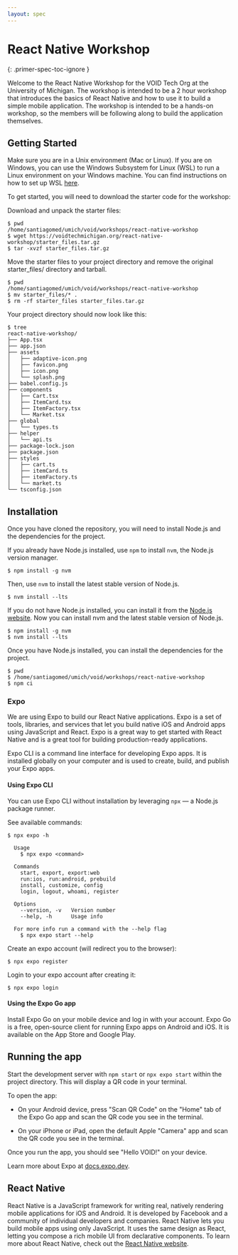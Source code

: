 ```yaml
---
layout: spec
---
```


# React Native Workshop

{: .primer-spec-toc-ignore }

Welcome to the React Native Workshop for the VOID Tech Org at the University of Michigan. The workshop is intended to be a 2 hour workshop that introduces the basics of React Native and how to use it to build a simple mobile application. The workshop is intended to be a hands-on workshop, so the members will be following along to build the application themselves.

## Getting Started

Make sure you are in a Unix environment (Mac or Linux). If you are on Windows, you can use the Windows Subsystem for Linux (WSL) to run a Linux environment on your Windows machine. You can find instructions on how to set up WSL [here](https://docs.microsoft.com/en-us/windows/wsl/install-win10).

To get started, you will need to download the starter code for the workshop:

Download and unpack the starter files:

```console
$ pwd
/home/santiagomed/umich/void/workshops/react-native-workshop
$ wget https://voidtechmichigan.org/react-native-workshop/starter_files.tar.gz
$ tar -xvzf starter_files.tar.gz
```

Move the starter files to your project directory and remove the original starter_files/ directory and tarball.

```console
$ pwd
/home/santiagomed/umich/void/workshops/react-native-workshop
$ mv starter_files/* .
$ rm -rf starter_files starter_files.tar.gz
```

Your project directory should now look like this:

```console
$ tree
react-native-workshop/
├── App.tsx
├── app.json
├── assets
│   ├── adaptive-icon.png
│   ├── favicon.png
│   ├── icon.png
│   └── splash.png
├── babel.config.js
├── components
│   ├── Cart.tsx
│   ├── ItemCard.tsx
│   ├── ItemFactory.tsx
│   └── Market.tsx
├── global
│   └── types.ts
├── helper
│   └── api.ts
├── package-lock.json
├── package.json
├── styles
│   ├── cart.ts
│   ├── itemCard.ts
│   ├── itemFactory.ts
│   └── market.ts
└── tsconfig.json
```

## Installation

Once you have cloned the repository, you will need to install Node.js and the dependencies for the project.

If you already have Node.js installed, use `npm` to install `nvm`, the Node.js version manager.

```console
$ npm install -g nvm
```

Then, use `nvm` to install the latest stable version of Node.js.

```console
$ nvm install --lts
```

If you do not have Node.js installed, you can install it from the [Node.js website](https://nodejs.org/en/). Now you can install nvm and the latest stable version of Node.js.

```console
$ npm install -g nvm
$ nvm install --lts
```

Once you have Node.js installed, you can install the dependencies for the project.

```console
$ pwd
$ /home/santiagomed/umich/void/workshops/react-native-workshop
$ npm ci
```

### Expo

We are using Expo to build our React Native applications. Expo is a set of tools, libraries, and services that let you build native iOS and Android apps using JavaScript and React. Expo is a great way to get started with React Native and is a great tool for building production-ready applications.

Expo CLI is a command line interface for developing Expo apps. It is installed globally on your computer and is used to create, build, and publish your Expo apps.

#### Using Expo CLI

You can use Expo CLI without installation by leveraging `npx` — a Node.js package runner.

See available commands:

```console
$ npx expo -h

  Usage
    $ npx expo <command>

  Commands
    start, export, export:web
    run:ios, run:android, prebuild
    install, customize, config
    login, logout, whoami, register

  Options
    --version, -v   Version number
    --help, -h      Usage info

  For more info run a command with the --help flag
    $ npx expo start --help

```

Create an expo account (will redirect you to the browser):

```console
$ npx expo register
```

Login to your expo account after creating it:

```console
$ npx expo login
```

#### Using the Expo Go app

Install Expo Go on your mobile device and log in with your account. Expo Go is a free, open-source client for running Expo apps on Android and iOS. It is available on the App Store and Google Play.

## Running the app

Start the development server with `npm start` or `npx expo start` within the project directory. This will display a QR code in your terminal.

To open the app:

- On your Android device, press "Scan QR Code" on the "Home" tab of the Expo Go app and scan the QR code you see in the terminal.

- On your iPhone or iPad, open the default Apple "Camera" app and scan the QR code you see in the terminal.

Once you run the app, you should see "Hello VOID!" on your device.

Learn more about Expo at [docs.expo.dev](https://docs.expo.dev/).

## React Native

React Native is a JavaScript framework for writing real, natively rendering mobile applications for iOS and Android. It is developed by Facebook and a community of individual developers and companies. React Native lets you build mobile apps using only JavaScript. It uses the same design as React, letting you compose a rich mobile UI from declarative components. To learn more about React Native, check out the [React Native website](https://reactnative.dev/).
